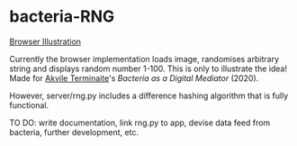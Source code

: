 # bacteria-RNG

[Browser Illustration](./repo-media/bacteria-RNG.gif)

Currently the browser implementation loads image, randomises arbitrary string and displays random number 1-100. This is only to illustrate the idea! Made for [Akvile Terminaite](https://2020.rca.ac.uk/students/akvile-terminaite)'s *Bacteria as a Digital Mediator* (2020).

However, server/rng.py includes a difference hashing algorithm that is fully functional.

TO DO: write documentation, link rng.py to app, devise data feed from bacteria, further development, etc.
